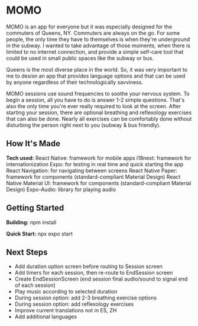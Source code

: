 # MOMO

MOMO is an app for everyone but it was especially designed for the commuters of Queens, NY. Commuters are always on the go. For some people, the only time they have to themselves is when they're underground in the subway. I wanted to take advantage of those moments, when there is limited to no internet connection, and provide a simple self-care tool that could be used in small public spaces like the subway or bus.

Queens is the most diverse place in the world. So, it was very important to me to desisn an app that provides language options and that can be used by anyone regardless of their technologically savviness.

MOMO sessions use sound frequencies to soothe your nervous system. To begin a session, all you have to do is answer 1-2 simple questions. That's also the only time you're ever really required to look at the screen. After starting your session, there are optional breathing and reflexology exercises that can also be done. Nearly all exercises can be comfortably done without disturbing the person right next to you (subway & bus friendly).

## How It's Made

**Tech used:**
React Native: framework for mobile apps
i18next: framework for internationization
Expo: for testing in real time and quick starting the app
React Navigation: for navigating between screens
React Native Paper: framework for components (standard-compliant Material Design)
React Native Material UI: framework for components (standard-compliant Material Design)
Expo-Audio: library for playing audio

## Getting Started

**Building:**
npm install

**Quick Start:**
npx expo start

## Next Steps

- Add duration option screen before routing to Session screen
- Add timers for each session, then re-route to EndSession screen
- Create EndSessionScreen (end session final audio/sound to signal end of each session)
- Play music according to selected duration
- During session option: add 2-3 breathing exercise options
- During session option: add reflexology exercises
- Improve current translations not in ES, ZH
- Add additional languages
